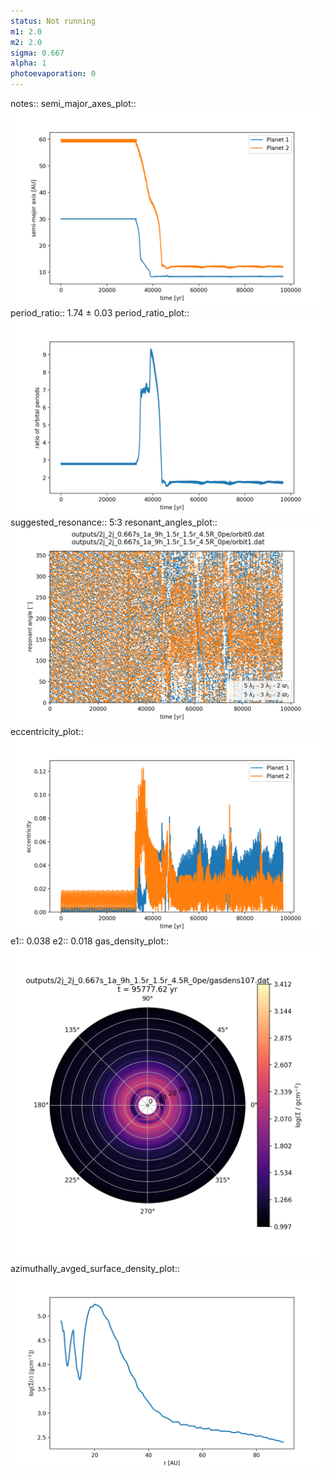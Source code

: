 ```yaml
---
status: Not running
m1: 2.0
m2: 2.0
sigma: 0.667
alpha: 1
photoevaporation: 0
---
```


notes::
semi_major_axes_plot:: ![semi_major_axes_2j_2j_0.667s_1a_9h_1.5r_1.5r_4.5R_0pe.png](plots/semi_major_axes/semi_major_axes_2j_2j_0.667s_1a_9h_1.5r_1.5r_4.5R_0pe.png)
period_ratio:: 1.74 ± 0.03
period_ratio_plot:: ![period_ratio_2j_2j_0.667s_1a_9h_1.5r_1.5r_4.5R_0pe.png](plots/period_ratio/period_ratio_2j_2j_0.667s_1a_9h_1.5r_1.5r_4.5R_0pe.png)
suggested_resonance:: 5:3
resonant_angles_plot:: ![resonant_angles_2j_2j_0.667s_1a_9h_1.5r_1.5r_4.5R_0pe.png](plots/resonant_angles/resonant_angles_2j_2j_0.667s_1a_9h_1.5r_1.5r_4.5R_0pe.png)
eccentricity_plot:: ![eccentricity_2j_2j_0.667s_1a_9h_1.5r_1.5r_4.5R_0pe.png](plots/eccentricity/eccentricity_2j_2j_0.667s_1a_9h_1.5r_1.5r_4.5R_0pe.png)
e1:: 0.038
e2:: 0.018
gas_density_plot:: ![gas_density_2j_2j_0.667s_1a_9h_1.5r_1.5r_4.5R_0pe.png](plots/gas_density/gas_density_2j_2j_0.667s_1a_9h_1.5r_1.5r_4.5R_0pe.png)
azimuthally_avged_surface_density_plot:: ![azimuthally_avged_surface_density_2j_2j_0.667s_1a_9h_1.5r_1.5r_4.5R_0pe.png](plots/azimuthally_avged_surface_density/azimuthally_avged_surface_density_2j_2j_0.667s_1a_9h_1.5r_1.5r_4.5R_0pe.png)
